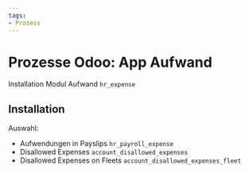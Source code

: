 ```yaml
---
tags:
- Prozess
---
```

# Prozesse Odoo: App Aufwand
Installation Modul Aufwand `hr_expense`

## Installation

Auswahl:
* Aufwendungen in Payslips `hr_payroll_expense`
* Disallowed Expenses `account_disallowed_expenses`
* Disallowed Expenses on Fleets `account_disallowed_expenses_fleet`
